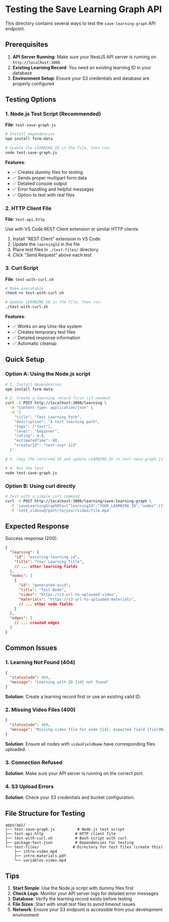 # Testing the Save Learning Graph API

This directory contains several ways to test the `save-learning-graph` API endpoint.

## Prerequisites

1. **API Server Running**: Make sure your NestJS API server is running on `http://localhost:3000`
2. **Existing Learning Record**: You need an existing learning ID in your database
3. **Environment Setup**: Ensure your S3 credentials and database are properly configured

## Testing Options

### 1. Node.js Test Script (Recommended)

**File**: `test-save-graph.js`

```bash
# Install dependencies
npm install form-data

# Update the LEARNING_ID in the file, then run:
node test-save-graph.js
```

**Features**:
- ✅ Creates dummy files for testing
- ✅ Sends proper multipart form data
- ✅ Detailed console output
- ✅ Error handling and helpful messages
- ✅ Option to test with real files

### 2. HTTP Client File

**File**: `test-api.http`

Use with VS Code REST Client extension or similar HTTP clients:

1. Install "REST Client" extension in VS Code
2. Update the `learningId` in the file
3. Place test files in `./test-files/` directory
4. Click "Send Request" above each test

### 3. Curl Script

**File**: `test-with-curl.sh`

```bash
# Make executable
chmod +x test-with-curl.sh

# Update LEARNING_ID in the file, then run:
./test-with-curl.sh
```

**Features**:
- ✅ Works on any Unix-like system
- ✅ Creates temporary test files
- ✅ Detailed response information
- ✅ Automatic cleanup

## Quick Setup

### Option A: Using the Node.js script

```bash
# 1. Install dependencies
npm install form-data

# 2. Create a learning record first (if needed)
curl -X POST http://localhost:3000/learning \
  -H "Content-Type: application/json" \
  -d '{
    "title": "Test Learning Path",
    "description": "A test learning path",
    "tags": ["test"],
    "level": "beginner", 
    "rating": 4.0,
    "estimatedTime": 60,
    "creatorId": "test-user-123"
  }'

# 3. Copy the returned ID and update LEARNING_ID in test-save-graph.js

# 4. Run the test
node test-save-graph.js
```

### Option B: Using curl directly

```bash
# Test with a simple curl command
curl -X POST http://localhost:3000/learning/save-learning-graph \
  -F 'saveLearningGraphDto={"learningId":"YOUR_LEARNING_ID","nodes":[{"id":"test1","title":"Test Node","description":"Test","positionX":0,"positionY":0,"algorithm":"basic","type":"lecture","threshold":0.8,"videoFieldName":"test_video"}],"edges":[]}' \
  -F 'test_video=@/path/to/your/video/file.mp4'
```

## Expected Response

Success response (200):
```json
{
  "learning": {
    "id": "existing-learning-id",
    "title": "Your Learning Title",
    // ... other learning fields
  },
  "nodes": [
    {
      "id": "generated-uuid",
      "title": "Test Node",
      "video": "https://s3-url-to-uploaded-video",
      "materials": "https://s3-url-to-uploaded-materials",
      // ... other node fields
    }
  ],
  "edges": [
    // ... created edges
  ]
}
```

## Common Issues

### 1. Learning Not Found (404)
```json
{
  "statusCode": 404,
  "message": "Learning with ID {id} not found"
}
```
**Solution**: Create a learning record first or use an existing valid ID.

### 2. Missing Video Files (400)
```json
{
  "statusCode": 400,
  "message": "Missing video file for node {id}: expected field {fieldName}"
}
```
**Solution**: Ensure all nodes with `videoFieldName` have corresponding files uploaded.

### 3. Connection Refused
**Solution**: Make sure your API server is running on the correct port.

### 4. S3 Upload Errors
**Solution**: Check your S3 credentials and bucket configuration.

## File Structure for Testing

```
apps/api/
├── test-save-graph.js          # Node.js test script
├── test-api.http              # HTTP client file
├── test-with-curl.sh          # Bash script with curl
├── package-test.json          # Dependencies for testing
└── test-files/               # Directory for test files (create this)
    ├── intro-video.mp4
    ├── intro-materials.pdf
    └── variables-video.mp4
```

## Tips

1. **Start Simple**: Use the Node.js script with dummy files first
2. **Check Logs**: Monitor your API server logs for detailed error messages
3. **Database**: Verify the learning record exists before testing
4. **File Sizes**: Start with small test files to avoid timeout issues
5. **Network**: Ensure your S3 endpoint is accessible from your development environment